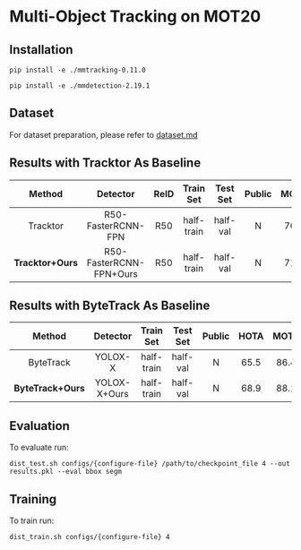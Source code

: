 # Multi-Object Tracking on MOT20 


## Installation

```
pip install -e ./mmtracking-0.11.0
```
```
pip install -e ./mmdetection-2.19.1
```

## Dataset 
For dataset preparation, please refer to [dataset.md](mmtracking-0.11.0/docs/en/dataset.md)


## Results with Tracktor As Baseline


|    Method     | Detector | ReID | Train Set | Test Set | Public | MOTA | IDF1 | FP | FN | IDSw. |                                                                           Config                                                                           | Checkpoint |
|:-------------:| :------: | :--: | :-------: | :------: | :----: | :--: | :--: |:--:|:--:| :---: |:----------------------------------------------------------------------------------------------------------------------------------------------------------:| :--------: |
|   Tracktor    | R50-FasterRCNN-FPN | R50 | half-train | half-val | N | 70.5 | 65.3 | 3659 | 176118 | 1442 |                           [config](mmtracking-0.11.0/configs/mot/tracktor/tracktor_faster-rcnn_r50_fpn_8e_mot20-public-half.py)                            | [Link from MMtracking](https://download.openmmlab.com/mmtracking/mot/faster_rcnn/faster-rcnn_r50_fpn_4e_mot15-half_20210804_001040-ae733d0c.pth)  |
| **Tracktor+Ours** | R50-FasterRCNN-FPN+Ours | R50 | half-train | half-val | N | 71.4 | 66.7 | 3419 | 171174 | 1344 | [config](mmtracking-0.11.0/configs/mot/tracktor/tracktor_ours_r50_fpn_8e_mot20-private-half.py)| [Anonymous drive link](https://drive.google.com/file/d/1X-6L0KcWUe0smq6cML8_m8XbrZe-LhXY/view?usp=drive_link) |



## Results with ByteTrack As Baseline
|     Method     | Detector | Train Set | Test Set | Public | HOTA | MOTA | IDF1 | FP | FN | IDSw. | Config | Checkpoint |
|:--------------:| :------: | :-------: | :------: | :----: | :--: | :--: | :--: |:--:|:--:| :---: | :----: | :--------: |
|   ByteTrack    | YOLOX-X | half-train | half-val | N | 65.5 | 86.4 | 82.7 | 19176 | 63370 | 995 | [config](mmtracking-0.11.0%2Fconfigs%2Fmot%2Fbytetrack%2Fbytetrack_yolox_x_mot20-private-half_orig.py) | [Anonymous drive link](https://drive.google.com/file/d/12X_gqf7LcXUE8hw22k01xWb8LRjyEqP7/view?usp=drive_link)  |
| **ByteTrack+Ours** | YOLOX-X+Ours | half-train | half-val | N | 68.9 | 88.1 | 83.7 | 18647 | 53825 | 911 | [config](mmtracking-0.11.0%2Fconfigs%2Fmot%2Fbytetrack%2Fbytetrack_yolox_x_mot20-private-half_ours.py) | [Anonymous drive link](https://drive.google.com/file/d/1y7ZhGEHxCrhtF12yZDY-M2KXOQ2eOaIe/view?usp=drive_link) |

## Evaluation

To evaluate run:
```
dist_test.sh configs/{configure-file} /path/to/checkpoint_file 4 --out results.pkl --eval bbox segm
```


## Training

To train run:
```
dist_train.sh configs/{configure-file} 4
```
